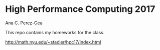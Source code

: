# High Performance Computing 2017

Ana C. Perez-Gea

This repo contains my homeworks for the class.

http://math.nyu.edu/~stadler/hpc17/index.html
